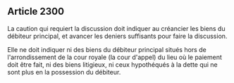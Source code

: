 Article 2300
----
La caution qui requiert la discussion doit indiquer au créancier les biens du
débiteur principal, et avancer les deniers suffisants pour faire la discussion.

Elle ne doit indiquer ni des biens du débiteur principal situés hors de
l'arrondissement de la cour royale (la cour d'appel) du lieu où le paiement doit
être fait, ni des biens litigieux, ni ceux hypothéqués à la dette qui ne sont
plus en la possession du débiteur.
